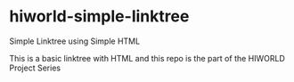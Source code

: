 # hiworld-simple-linktree
Simple Linktree using Simple HTML

This is a basic linktree with HTML and this repo is the part of the HIWORLD Project Series
